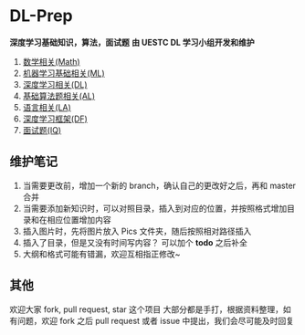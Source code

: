 # DL-Prep
**深度学习基础知识，算法，面试题**
**由 UESTC DL 学习小组开发和维护**

1. [数学相关(Math)](01_Math/README.ipynb)
2. [机器学习基础相关(ML)](02_ML_knowledge/README.ipynb)
3. [深度学习相关(DL)](03_DL_knowledge/README.ipynb)
4. [基础算法题相关(AL)](04_Algorithms/README.ipynb)
5. [语言相关(LA)](05_Language/README.ipynb)
6. [深度学习框架(DF)](06_DL_framework/README.ipynb)
6. [面试题(IQ)](07_Interview_Questions/README.ipynb)


## 维护笔记
1. 当需要更改前，增加一个新的 branch，确认自己的更改好之后，再和 master 合并
1. 当需要添加新知识时，可以对照目录，插入到对应的位置，并按照格式增加目录和在相应位置增加内容
2. 插入图片时，先将图片放入 Pics 文件夹，随后按照相对路径插入
3. 插入了目录，但是又没有时间写内容？ 可以加个 **todo** 之后补全
3. 大纲和格式可能有错漏，欢迎互相指正修改~

## 其他
欢迎大家 fork, pull request, star 这个项目
大部分都是手打，根据资料整理，如有问题，欢迎 fork 之后 pull request 或者 issue 中提出，我们会尽可能及时回复
